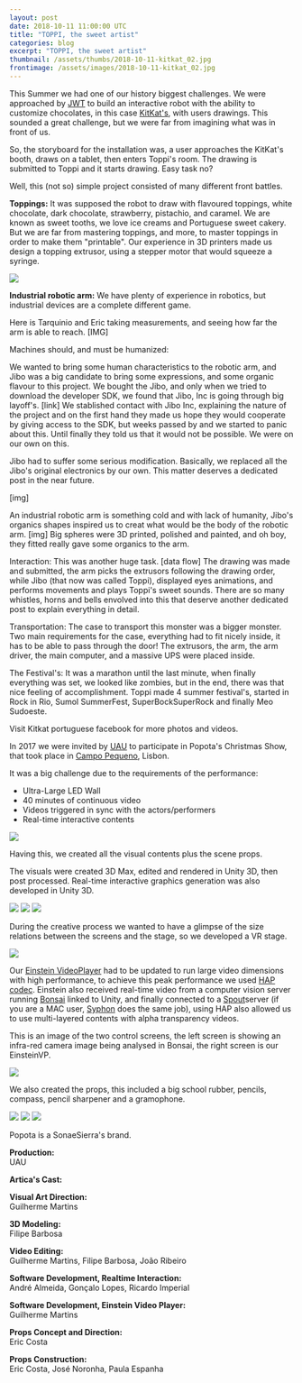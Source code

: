 ```yaml
---
layout: post
date: 2018-10-11 11:00:00 UTC
title: "TOPPI, the sweet artist"
categories: blog
excerpt: "TOPPI, the sweet artist"
thumbnail: /assets/thumbs/2018-10-11-kitkat_02.jpg
frontimage: /assets/images/2018-10-11-kitkat_02.jpg
---
```


This Summer we had one of our history biggest challenges. We were approached by [JWT][1] to build an interactive robot with the ability to customize chocolates, in this case [KitKat's][2], with users drawings. This sounded a great challenge, but we were far from imagining what was in front of us.

So, the storyboard for the installation was, a user approaches the KitKat's booth, draws on a tablet, then enters Toppi's room. The drawing is submitted to Toppi and it starts drawing. Easy task no?

Well, this (not so) simple project consisted of many different front battles. 

<b>Toppings:</b>
It was supposed the robot to draw with flavoured toppings, white chocolate, dark chocolate, strawberry, pistachio, and caramel.
We are known as sweet tooths, we love ice creams and Portuguese sweet cakery. But we are far from mastering toppings, and more, to master toppings in order to make them "printable". Our experience in 3D printers made us design a topping extrusor, using a stepper motor that would squeeze a syringe.

![](/assets/images/2018-10-11-kitkat_06.jpg)

<b>Industrial robotic arm:</b>
We have plenty of experience in robotics, but industrial devices are a complete different game.



Here is Tarquinio and Eric taking measurements, and seeing how far the arm is able to reach.
[IMG]

Machines should, and must be humanized:

We wanted to bring some human characteristics to the robotic arm, and Jibo was a big candidate to bring some expressions, and some organic flavour to this project.
We bought the Jibo, and only when we tried to download the developer SDK, we found that Jibo, Inc is going through big  layoff's.
[link]
We stablished contact with Jibo Inc, explaining the nature of the project and on the first hand they made us hope they would cooperate by giving access to the SDK, but weeks passed by and we started to panic about this. Until finally they told us that it would not be possible. We were on our own on this.

Jibo had to suffer some serious modification. Basically, we replaced all the Jibo's original electronics by our own. This matter deserves a dedicated post in the near future.

[img]

An industrial robotic arm is something cold and with lack of humanity, Jibo's organics shapes inspired us to creat what would be the body of the robotic arm.
[img]
Big spheres were 3D printed, polished and painted, and oh boy, they fitted really gave some organics to the arm.

Interaction:
This was another huge task. 
[data flow]
The drawing was made and submitted, the arm picks the extrusors following the drawing order, while Jibo (that now was called Toppi), displayed eyes animations, and performs movements and plays Toppi's sweet sounds. There are so many whistles, horns and bells envolved into this that deserve another dedicated post to explain everything in detail.

Transportation:
The case to transport this monster was a bigger monster. Two main requirements for the case, everything had to fit nicely inside, it has to be able to pass through the door!
The extrusors, the arm, the arm driver, the main computer, and a massive UPS were placed inside.

The Festival's:
It was a marathon until the last minute, when finally everything was set, we looked like zombies, but in the end, there was that nice feeling of accomplishment. Toppi made 4 summer festival's, started in Rock in Rio, Sumol SummerFest, SuperBockSuperRock and finally Meo Sudoeste.

Visit Kitkat portuguese facebook for more photos and videos.




In 2017 we were invited by [UAU][2] to participate in Popota's Christmas Show, that took place in [Campo Pequeno][7], Lisbon. 

It was a big challenge due to the requirements of the performance:
- Ultra-Large LED Wall
- 40 minutes of continuous video
- Videos triggered in sync with the actors/performers
- Real-time interactive contents

![](/assets/images/2018-09-17-popota_showpopota_led_walls.JPG)

Having this, we created all the visual contents plus the scene props. 

The visuals were created 3D Max, edited and rendered in Unity 3D, then post processed. 
Real-time interactive graphics generation was also developed in Unity 3D. 

![](/assets/images/2018-09-17-popota_show-IMG_2488.JPG)
![](/assets/images/2018-09-17-popota_show-IMG_2674.JPG)
![](/assets/images/2018-09-17-popota_show-IMG_2827.JPG)

During the creative process we wanted to have a glimpse of the size relations between the screens and the stage, so we developed a VR stage.

![](/assets/images/2018-09-17-popota_show-vr.JPG)

Our [Einstein VideoPlayer][1] had to be updated to run large video dimensions with high performance, to achieve this peak performance we used [HAP codec][3]. Einstein also received real-time video from a computer vision server running [Bonsai][4] linked to Unity, and finally connected to a [Spout][6]server (if you are a MAC user, [Syphon][5] does the same job), using HAP also allowed us to use multi-layered contents with alpha transparency videos. 

This is an image of the two control screens, the left screen is showing an infra-red camera image being analysed in Bonsai, the right screen is our EinsteinVP. 

![](/assets/images/2018-09-17-popota_show-regie_2_cv.JPG)

We also created the props, this included a big school rubber, pencils, compass, pencil sharpener and a gramophone. 

![](/assets/images/2018-09-17-popota_show-props_1.JPG)
![](/assets/images/2018-09-17-popota_show-props_6.JPG)
![](/assets/images/2018-09-17-popota_show-props_3.JPG)


Popota is a SonaeSierra's brand.

<b>Production:</b><br>
UAU

<b>Artica's Cast:</b><br>

<b>Visual Art Direction:</b><br>
Guilherme Martins

<b>3D Modeling:</b><br>
Filipe Barbosa

<b>Video Editing:</b><br>
Guilherme Martins, Filipe Barbosa, João Ribeiro

<b>Software Development, Realtime Interaction:</b><br>
André Almeida, Gonçalo Lopes, Ricardo Imperial 

<b>Software Development, Einstein Video Player:</b><br>
Guilherme Martins

<b>Props Concept and Direction:</b><br>
Eric Costa

<b>Props Construction:</b><br>
Eric Costa, José Noronha, Paula Espanha

[1]: https://www.jwt.com/pt/portugal/trabalho
[2]: https://www.kitkat.com/
[3]: http://hap.video/
[4]: https://bonsai-rx.org/
[5]: http://syphon.v002.info/
[6]: http://spout.zeal.co/
[7]: http://www.campopequeno.com/espetaculoseeventos/
